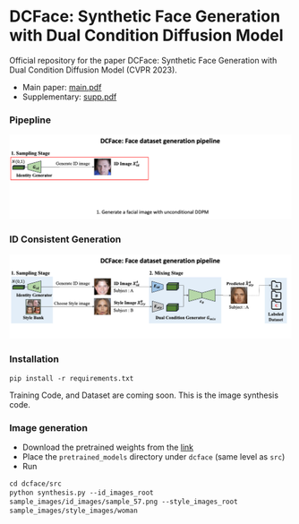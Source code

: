 

# DCFace: Synthetic Face Generation with Dual Condition Diffusion Model
Official repository for the paper
DCFace: Synthetic Face Generation with Dual Condition Diffusion Model (CVPR 2023).

- Main paper: [main.pdf](assets/main.pdf)
- Supplementary: [supp.pdf](assets/supp.pdf)

### Pipepline
![Demo](assets/pipeline2.gif)
### ID Consistent Generation
![Demo](assets/pipeline.gif)


### Installation

```
pip install -r requirements.txt
```

Training Code, and Dataset are coming soon. This is the image synthesis code.

### Image generation
- Download the pretrained weights from the [link](https://drive.google.com/drive/folders/1ePqFN2eDo0l31aQOkW_U5Mcrlcl83j19?usp=share_link)
- Place the `pretrained_models` directory under `dcface` (same level as `src`)
- Run
```
cd dcface/src
python synthesis.py --id_images_root sample_images/id_images/sample_57.png --style_images_root sample_images/style_images/woman
```